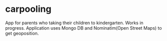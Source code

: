 # carpooling
App for parents who taking their children to kindergarten.
Works in progress.
Application uses Mongo DB and Nominatim(Open Street Maps) to get geoposition.
